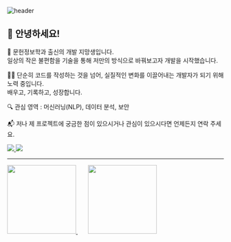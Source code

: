 ![header](https://capsule-render.vercel.app/api?type=venom&height=150&color=gradient&text=Welcome%20to%20👨🏻‍🚀L4N14KE4's%20Github!&fontAlign=50&fontSize=40&textBg=false&animation=fadeIn&section=header&reversal=false&stroke=0D1117&strokeWidth=1)
## 👋 안녕하세요!

🚀 문헌정보학과 출신의 개발 지망생입니다.</br>
일상의 작은 불편함을 기술을 통해 저만의 방식으로 바꿔보고자 개발을 시작했습니다.

👨‍💻 단순히 코드를 작성하는 것을 넘어, 실질적인 변화를 이끌어내는 개발자가 되기 위해 노력 중입니다.</br>배우고, 기록하고, 성장합니다.

🔍 관심 영역 : 머신러닝(NLP), 데이터 분석, 보안

📬 저나 제 프로젝트에 궁금한 점이 있으시거나 관심이 있으시다면 언제든지 연락 주세요.

<a href="https://discord.com/channels/@me" target="_blank"><img src="https://img.shields.io/badge/ligard.-5865F2?style=flat-square&logo=discord&logoColor=FFFFFF"/>
<a href="https://www.instagram.com/l4n14kea/" target="_blank"><img src="https://img.shields.io/badge/ligard.-E4405F?style=flat-square&logo=instagram&logoColor=FFFFFF"/>

<hr>

<a href="https://github.com/anuraghazra/github-readme-stats">
  <img src="https://github-readme-stats.vercel.app/api?username=L4N14KE4&count_private=true&show_icons=true&theme=github_dark" height="160"/>
</a>
&nbsp;&nbsp;&nbsp;&nbsp;&nbsp;
<a href="https://solved.ac/c_penguin">
  <img src="http://mazassumnida.wtf/api/v2/generate_badge?boj=c_penguin" height="160"/>
</a>

